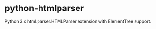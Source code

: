 python-htmlparser
=================

Python 3.x html.parser.HTMLParser extension with ElementTree support.
